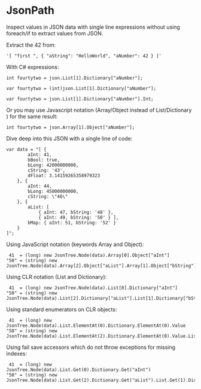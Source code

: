 JsonPath
========

Inspect values in JSON data with single line expressions without using foreach/if to extract values from JSON. 

Extract the 42 from:

    '[ "first ", { "aString": "HelloWorld", "aNumber": 42 } ]'

With C# expressions:

    int fourtytwo = json.List[1].Dictionary["aNumber"];

    var fourtytwo = (int)json.List[1].Dictionary["aNumber"];

    var fourtytwo = json.List[1].Dictionary["aNumber"].Int;

Or you may use Javascript notation (Array/Object instead of List/Dictionary ) for the same result: 

    int fourtytwo = json.Array[1].Object["aNumber"];

Dive deep into this JSON with a single line of code:

    var data = "[ { 
            aInt: 41, 
            bBool: true, 
            bLong: 42000000000, 
            cString: '43', 
            dFloat: 3.14159265358979323 
        }, { 
            aInt: 44, 
            bLong: 45000000000, 
            cString: \"46\"
        }, { 
            aList: [ 
                { aInt: 47, bString: '48' }, 
                { aInt: 49, bString: '50' } ], 
            bMap: { aInt: 51, bString: '52' } 
        }
    ]";

Using JavaScript notation (keywords Array and Object):

     41  = (long) new JsonTree.Node(data).Array[0].Object["aInt"]
    "50" = (string) new JsonTree.Node(data).Array[2].Object["aList"].Array[1].Object["bString"]

Using CLR notation (List and Dictionary):

     41  = (long) new JsonTree.Node(data).List[0].Dictionary["aInt"]
    "50" = (string) new JsonTree.Node(data).List[2].Dictionary["aList"].List[1].Dictionary["bString"]

Using standard enumerators on CLR objects:

     41  = (long) new JsonTree.Node(data).List.ElementAt(0).Dictionary.ElementAt(0).Value
    "50" = (string) new JsonTree.Node(data).List.ElementAt(2).Dictionary.ElementAt(0).Value.List.ElementAt(1).Dictionary.ElementAt(1).Value

Using fail save accessors which do not throw exceptions for missing indexes:

     41  = (long) new JsonTree.Node(data).List.Get(0).Dictionary.Get("aInt")
    "50" = (string) new JsonTree.Node(data).List.Get(2).Dictionary.Get("aList").List.Get(1).Dictionary.Get("bString")
